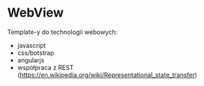# WebView
Template-y do technologii webowych:
- javascript
- css/botstrap
- angularjs
- współpraca z REST (https://en.wikipedia.org/wiki/Representational_state_transfer)
